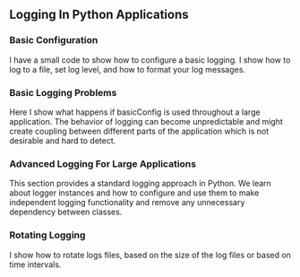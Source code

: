 ## Logging In Python Applications


### Basic Configuration
I have a small code to show how to configure a basic logging.
I show how to log to a file, set log level, and how to format your 
log messages.

### Basic Logging Problems
Here I show what happens if basicConfig is used throughout a large application. 
The behavior of logging can become unpredictable and might create coupling between 
different parts of the application which is not desirable and hard to detect. 

### Advanced Logging For Large Applications
This section provides a standard logging approach in Python. We learn about logger
instances and how to configure and use them to make independent logging functionality
and remove any unnecessary dependency between classes. 

### Rotating Logging
I show how to rotate logs files, based on the size of the log files 
or based on time intervals. 